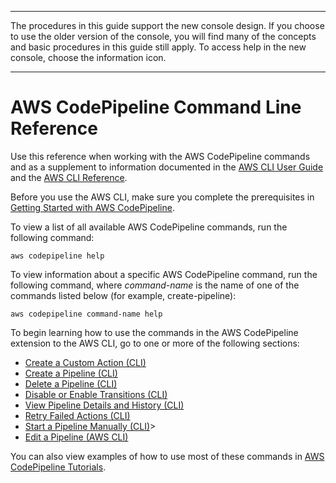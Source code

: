 --------

The procedures in this guide support the new console design\. If you choose to use the older version of the console, you will find many of the concepts and basic procedures in this guide still apply\. To access help in the new console, choose the information icon\.

--------

# AWS CodePipeline Command Line Reference<a name="reference-command-line"></a>

Use this reference when working with the AWS CodePipeline commands and as a supplement to information documented in the [AWS CLI User Guide](https://docs.aws.amazon.com/cli/latest/userguide/) and the [AWS CLI Reference](https://docs.aws.amazon.com/cli/latest/reference/)\.

Before you use the AWS CLI, make sure you complete the prerequisites in [Getting Started with AWS CodePipeline](getting-started-codepipeline.md)\.

To view a list of all available AWS CodePipeline commands, run the following command:

```
aws codepipeline help
```

To view information about a specific AWS CodePipeline command, run the following command, where *command\-name* is the name of one of the commands listed below \(for example, create\-pipeline\):

```
aws codepipeline command-name help
```

To begin learning how to use the commands in the AWS CodePipeline extension to the AWS CLI, go to one or more of the following sections:
+ [Create a Custom Action \(CLI\)](actions-create-custom-action.md#actions-create-custom-action-cli)
+ [Create a Pipeline \(CLI\)](pipelines-create.md#pipelines-create-cli)
+ [Delete a Pipeline \(CLI\)](pipelines-delete.md#pipelines-delete-cli)
+ [Disable or Enable Transitions \(CLI\)](transitions.md#transitions-disable-enable-cli)
+ [View Pipeline Details and History \(CLI\)](pipelines-view.md#pipelines-view-cli)
+ [Retry Failed Actions \(CLI\)](actions-retry.md#actions-retry-cli)
+ [Start a Pipeline Manually \(CLI\)](pipelines-rerun-manually.md#pipelines-rerun-manually-cli)>
+ [Edit a Pipeline \(AWS CLI\)](pipelines-edit.md#pipelines-edit-cli)

You can also view examples of how to use most of these commands in [AWS CodePipeline Tutorials](tutorials.md)\.
